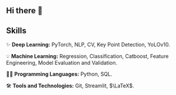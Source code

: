 ## Hi there 👋


## Skills
✨ **Deep Learning:** PyTorch, NLP, CV, Key Point Detection, YoLOv10.

💡 **Machine Learning:** Regression, Classification, Catboost, Feature Engineering, Model Evaluation and Validation.

👨‍💻 **Programming Languages:** Python, SQL.

🛠️ **Tools and Technologies:** Git, Streamlit, $\LaTeX$.



